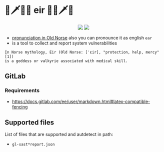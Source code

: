 # 🐛🗡️👩‍⚕️ eir 👩‍⚕️🗡️🐛

<p align="center">
    <a href="https://github.com/logchange/eir/graphs/contributors" alt="Contributors">
        <img src="https://img.shields.io/github/contributors/logchange/eir" /></a>
    <a href="https://github.com/logchange/eir/pulse" alt="Activity">
        <img src="https://img.shields.io/github/commit-activity/m/logchange/eir" /></a>
</p>

- [pronunciation in Old Norse](https://www.youtube.com/watch?v=WcS67uFjFOI) also you can pronounce it as english `ear`
- is a tool to collect and report system vulnerabilities

```
In Norse mythology, Eir (Old Norse: [ˈɛir], "protection, help, mercy"[1]) 
is a goddess or valkyrie associated with medical skill. 
```


## GitLab

### Requirements
- https://docs.gitlab.com/ee/user/markdown.html#latex-compatible-fencing


## Supported files

List of files that are supported and autdetect in path:

- `gl-sast*report.json`